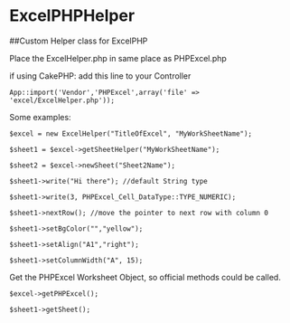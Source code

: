 # ExcelPHPHelper
##Custom Helper class for ExcelPHP

Place the ExcelHelper.php in same place as PHPExcel.php

if using CakePHP:
add this line to your Controller
```
App::import('Vendor','PHPExcel',array('file' => 'excel/ExcelHelper.php'));
```

Some examples:
```
$excel = new ExcelHelper("TitleOfExcel", "MyWorkSheetName");

$sheet1 = $excel->getSheetHelper("MyWorkSheetName");

$sheet2 = $excel->newSheet("Sheet2Name");

$sheet1->write("Hi there"); //default String type

$sheet1->write(3, PHPExcel_Cell_DataType::TYPE_NUMERIC);

$sheet1->nextRow(); //move the pointer to next row with column 0

$sheet1->setBgColor("","yellow");

$sheet1->setAlign("A1","right");

$sheet1->setColumnWidth("A", 15);
```
Get the PHPExcel Worksheet Object, so official methods could be called.
```
$excel->getPHPExcel();

$sheet1->getSheet();
```
